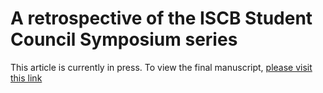 # A retrospective of the ISCB Student Council Symposium series

This article is currently in press. To view the final manuscript, [please visit this link](https://github.com/ISCBSC/scs-article-retrospective/releases/tag/v18.09)
